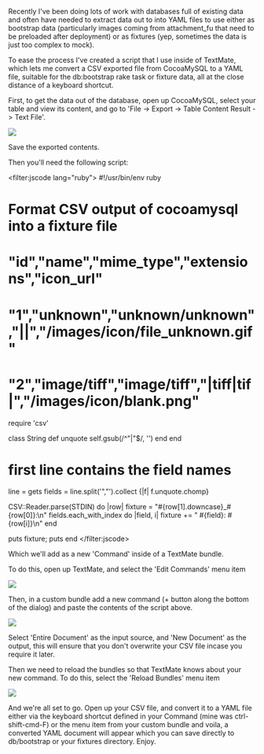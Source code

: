 Recently I've been doing lots of work with databases full of existing data and often have needed to extract data out to into YAML files to use either as bootstrap data (particularly images coming from attachment_fu that need to be preloaded after deployment) or as fixtures (yep, sometimes the data is just too complex to mock).

To ease the process I've created a script that I use inside of TextMate, which lets me convert a CSV exported file from CocoaMySQL to a YAML file, suitable for the db:bootstrap rake task or fixture data, all at the close distance of a keyboard shortcut.

First, to get the data out of the database, open up CocoaMySQL, select your table and view its content, and go to 'File -> Export -> Table Content Result -> Text File'.

<img src="/assets/2007/11/28/cocoamysql-export_1.png"/>

Save the exported contents.

Then you'll need the following script:

<filter:jscode lang="ruby">
#!/usr/bin/env ruby
#
# Format CSV output of cocoamysql into a fixture file
#
# "id","name","mime_type","extensions","icon_url"
# "1","unknown","unknown/unknown","||","/images/icon/file_unknown.gif"
# "2","image/tiff","image/tiff","|tiff|tif|","/images/icon/blank.png"

require 'csv'

class String
  def unquote
    self.gsub(/^"|"$/, '')
  end
end

# first line contains the field names
line = gets
fields = line.split('","').collect {|f| f.unquote.chomp}

CSV::Reader.parse(STDIN) do |row|
  fixture = "#{row[1].downcase}_#{row[0]}:\n"
  fields.each_with_index do |field, i|
    fixture += "  #{field}: #{row[i]}\n"
  end
  
  puts fixture; puts
end
</filter:jscode>

Which we'll add as a new 'Command' inside of a TextMate bundle.

To do this, open up TextMate, and select the 'Edit Commands' menu item

<img src="/assets/2007/11/28/textmate-edit-commands_1.png"/>

Then, in a custom bundle add a new command (+ button along the bottom of the dialog) and paste the contents of the script above.

<img src="/assets/2007/11/28/textmate-command-editor_1.png"/>

Select 'Entire Document' as the input source, and 'New Document' as the output, this will ensure that you don't overwrite your CSV file incase you require it later.

Then we need to reload the bundles so that TextMate knows about your new command. To do this, select the 'Reload Bundles' menu item

<img src="/assets/2007/11/28/textmate-reload-bundles_1.png"/>

And we're all set to go. Open up your CSV file, and convert it to a YAML file either via the keyboard shortcut defined in your Command (mine was ctrl-shift-cmd-F) or the menu item from your custom bundle and voila, a converted YAML document will appear which you can save directly to db/bootstrap or your fixtures directory. Enjoy.

